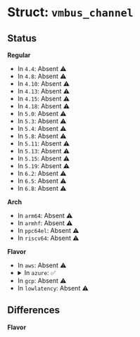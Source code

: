 # Struct: <code>vmbus_channel</code>

## Status
<b>Regular</b>
<ul>
<li>
In <code>4.4</code>: Absent ⚠️
</li>
<li>
In <code>4.8</code>: Absent ⚠️
</li>
<li>
In <code>4.10</code>: Absent ⚠️
</li>
<li>
In <code>4.13</code>: Absent ⚠️
</li>
<li>
In <code>4.15</code>: Absent ⚠️
</li>
<li>
In <code>4.18</code>: Absent ⚠️
</li>
<li>
In <code>5.0</code>: Absent ⚠️
</li>
<li>
In <code>5.3</code>: Absent ⚠️
</li>
<li>
In <code>5.4</code>: Absent ⚠️
</li>
<li>
In <code>5.8</code>: Absent ⚠️
</li>
<li>
In <code>5.11</code>: Absent ⚠️
</li>
<li>
In <code>5.13</code>: Absent ⚠️
</li>
<li>
In <code>5.15</code>: Absent ⚠️
</li>
<li>
In <code>5.19</code>: Absent ⚠️
</li>
<li>
In <code>6.2</code>: Absent ⚠️
</li>
<li>
In <code>6.5</code>: Absent ⚠️
</li>
<li>
In <code>6.8</code>: Absent ⚠️
</li>
</ul>
<b>Arch</b>
<ul>
<li>
In <code>arm64</code>: Absent ⚠️
</li>
<li>
In <code>armhf</code>: Absent ⚠️
</li>
<li>
In <code>ppc64el</code>: Absent ⚠️
</li>
<li>
In <code>riscv64</code>: Absent ⚠️
</li>
</ul>
<b>Flavor</b>
<ul>
<li>
In <code>aws</code>: Absent ⚠️
</li>
<li>
<details>
<summary>In <code>azure</code>: ✅</summary>

```c
struct vmbus_channel {
    struct list_head listentry;
    struct hv_device *device_obj;
    enum vmbus_channel_state state;
    struct vmbus_channel_offer_channel offermsg;
    u8 monitor_grp;
    u8 monitor_bit;
    bool rescind;
    struct completion rescind_event;
    u32 ringbuffer_gpadlhandle;
    struct page *ringbuffer_page;
    u32 ringbuffer_pagecount;
    u32 ringbuffer_send_offset;
    struct hv_ring_buffer_info outbound;
    struct hv_ring_buffer_info inbound;
    struct vmbus_close_msg close_msg;
    u64 interrupts;
    u64 sig_events;
    u64 intr_out_empty;
    bool out_full_flag;
    struct tasklet_struct callback_event;
    void (*onchannel_callback)(void *);
    void *channel_callback_context;
    enum hv_callback_mode callback_mode;
    bool is_dedicated_interrupt;
    u64 sig_event;
    u32 target_vp;
    u32 target_cpu;
    struct cpumask alloced_cpus_in_node;
    int numa_node;
    void (*sc_creation_callback)(struct vmbus_channel *);
    void (*chn_rescind_callback)(struct vmbus_channel *);
    spinlock_t lock;
    struct list_head sc_list;
    struct vmbus_channel *primary_channel;
    void *per_channel_state;
    struct list_head percpu_list;
    struct callback_head rcu;
    struct kobject kobj;
    bool low_latency;
    enum hv_numa_policy affinity_policy;
    bool probe_done;
    struct work_struct add_channel_work;
    u64 intr_in_full;
    u64 out_full_total;
    u64 out_full_first;
};
```
</details>
</li>
<li>
In <code>gcp</code>: Absent ⚠️
</li>
<li>
In <code>lowlatency</code>: Absent ⚠️
</li>
</ul>

## Differences
<b>Flavor</b>
<ul>
</ul>
